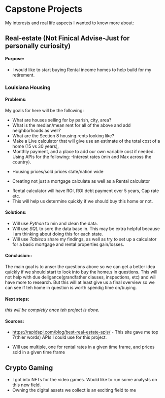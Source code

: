 # Capstone Projects
My interests and real life aspects I wanted to know more about:

## Real-estate (Not Finical Advise-Just for personally curiosity)
#### Purpose:
* I would like to start buying Rental income homes to help build for my retirement. 

### Louisiana Housing
#### Problems:
My goals for here will be the following:
* What are houses selling for by parish, city, area?
* What is the median/mean rent for all of the above and add neighborhoods as well?
* What are the Section 8 housing rents looking like?
* Make a Live calculator that will give use an estimate of the total cost of a home (15 vs 30 years),
* Monthly payment, and a place to add our own variable cost if needed. Using APIs for the following:
-Interest rates (min and Max across the country).
- Housing prices/sold prices state/nation wide
* Creating not just a mortgage calculate as well as a Rental calculator
- Rental calculator will have ROI, ROI debt payment over 5 years, Cap rate etc.
- This will help us determine quickly if we should buy this home or not. 
#### Solutions:
* Will use *Python* to min and clean the data.
* Will use *SQL* to sore the data base in. This may be extra helpful because I am thinking about doing this for each state.
* Will use *Tableau* share my findings, as well as try to set up a calculator for a basic mortgage and rental properties gain/losses.
#### Conclusion::
The main goal is to anser the questions above so we can get a better idea quickly if we should start to look into buy the home.s in questions. This will not help with due deligance(grandfather clauses, inspections, etc) and will have more to research. But this will at least give us a final overview so we can see if teh home in question is worth spendig time on/buying.
#### Next steps:
*this will be completly once teh project is done.*
#### Sources:
* https://rapidapi.com/blog/best-real-estate-apis/ - This site gave me top 7(thier words) APIs I could use for this project. 
- Will use multiple, one for rental rates in a given time frame, and prices sold in a given time frame

## Crypto Gaming
* I got into NFTs for the video games. Would like to run some analysts on this new field. 
* Owning the digital assets we collect is an exciting field to me
